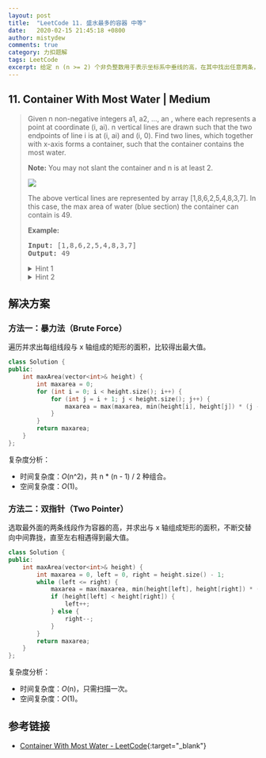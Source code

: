 ```yaml
---
layout: post
title:  "LeetCode 11. 盛水最多的容器 中等"
date:   2020-02-15 21:45:18 +0800
author: mistydew
comments: true
category: 力扣题解
tags: LeetCode
excerpt: 给定 n (n >= 2) 个非负整数用于表示坐标系中垂线的高，在其中找出任意两条，使它们与 x 轴构成的容器可以容纳最多的水。
---
```

## 11. Container With Most Water | Medium

> Given n non-negative integers a1, a2, ..., an , where each represents a point at coordinate (i, ai). n vertical lines are drawn such that the two endpoints of line i is at (i, ai) and (i, 0). Find two lines, which together with x-axis forms a container, such that the container contains the most water.
> 
> **Note:** You may not slant the container and n is at least 2.
> 
> ![](https://s3-lc-upload.s3.amazonaws.com/uploads/2018/07/17/question_11.jpg)
> 
> The above vertical lines are represented by array [1,8,6,2,5,4,8,3,7]. In this case, the max area of water (blue section) the container can contain is 49.
> 
> **Example:**
> 
> <pre>
> <strong>Input:</strong> [1,8,6,2,5,4,8,3,7]
> <strong>Output:</strong> 49
> </pre>
>
> <details>
> <summary>Hint 1</summary>
> The aim is to maximize the area formed between the vertical lines. The area of any container is calculated using the shorter line as length and the distance between the lines as the width of the rectangle.
> <pre>
> Area = length of shorter vertical line * distance between lines
> </pre>
> We can definitely get the maximum width container as the outermost lines have the maximum distance between them. However, this container <b>might not be the maximum in size</b> as one of the vertical lines of this container could be really short.
> <br>
> <img src="https://assets.leetcode.com/uploads/2019/10/20/hint_water_trap_1.png" width="500">
> <img src="https://assets.leetcode.com/uploads/2019/10/20/hint_water_trap_2.png" width="500">
> </details>
> 
> <details>
> <summary>Hint 2</summary>
> Start with the maximum width container and go to a shorter width container if there is a vertical line longer than the current containers shorter line. This way we are compromising on the width but we are looking forward to a longer length container.
> </details>

## 解决方案

### 方法一：暴力法（Brute Force）

遍历并求出每组线段与 x 轴组成的矩形的面积，比较得出最大值。

```cpp
class Solution {
public:
    int maxArea(vector<int>& height) {
        int maxarea = 0;
        for (int i = 0; i < height.size(); i++) {
            for (int j = i + 1; j < height.size(); j++) {
                maxarea = max(maxarea, min(height[i], height[j]) * (j - i));
            }
        }
        return maxarea;
    }
};
```

复杂度分析：
* 时间复杂度：_O_(n^2)，共 n * (n - 1) / 2 种组合。
* 空间复杂度：_O_(1)。

### 方法二：双指针（Two Pointer）

选取最外面的两条线段作为容器的高，并求出与 x 轴组成矩形的面积，不断交替向中间靠拢，直至左右相遇得到最大值。

```cpp
class Solution {
public:
    int maxArea(vector<int>& height) {
        int maxarea = 0, left = 0, right = height.size() - 1;
        while (left <= right) {
            maxarea = max(maxarea, min(height[left], height[right]) * (right - left));
            if (height[left] < height[right]) {
                left++;
            } else {
                right--;
            }
        }
        return maxarea;
    }
};
```

复杂度分析：
* 时间复杂度：_O_(n)，只需扫描一次。
* 空间复杂度：_O_(1)。

## 参考链接

* [Container With Most Water - LeetCode](https://leetcode.com/problems/container-with-most-water/){:target="_blank"}
